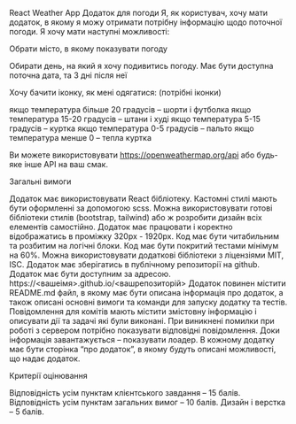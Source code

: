 React Weather App Додаток для погоди Я, як користувач, хочу мати додаток, в якому я можу отримати потрібну інформацію щодо поточної погоди. Я хочу мати наступні можливості:

Обрати місто, в якому показувати погоду

Обирати день, на який я хочу подивитись погоду. Має бути доступна поточна дата, та 3 дні після неї

Хочу бачити іконку, як мені одягатися: (потрібні іконки)

якщо температура більше 20 градусів – шорти і футболка якщо температура 15-20 градусів – штани і худі якщо температура 5-15 градусів – куртка якщо температура 0-5 градусів – пальто якщо температура менше 0 – тепла куртка

Ви можете використовувати https://openweathermap.org/api або будь-яке інше API на ваш смак.

Загальні вимоги

Додаток має використовувати React бібліотеку. Кастомні стилі мають бути оформленні за допомогою scss. Можна використовувати готові бібліотеки стилів (bootstrap, tailwind) або ж розробити дизайн всіх елементів самостійно. Додаток має працювати і коректно відображатись в проміжку 320px - 1920px. Код має бути читабильним та розбитим на логічні блоки. Код має бути покритий тестами мінімум на 60%. Можна використовувати додаткові бібліотеки з ліцензіями MIT, ISC. Додаток має зберігатись в публічному репозиторії на github. Додаток має бути доступним за адресою. https://<вашеімя>.github.io/<вашрепозиторій> Додаток повинен містити README.md файл, в якому має бути описана інформація про додаток, а також описані основні вимоги та команди для запуску додатку та тестів. Повідомлення для комітів мають містити змістовну інформацію і описувати дії та задачі які були виконані. При виникнені помилки при роботі з сервером потрібно показувати відповідні повідомлення. Доки інформація завантажується – показувати лоадер. В кожному додатку має бути сторінка “про додаток”, в якому будуть описані можливості, що надає додаток.

Критерії оцінювання

Відповідність усім пунктам клієнтського завдання – 15 балів. Відповідність усім пунктам загальних вимог – 10 балів. Дизайн і верстка – 5 балів.
